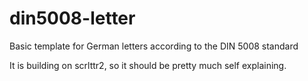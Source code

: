 # din5008-letter
Basic template for German letters according to the DIN 5008 standard

It is building on scrlttr2, so it should be pretty much self explaining.
